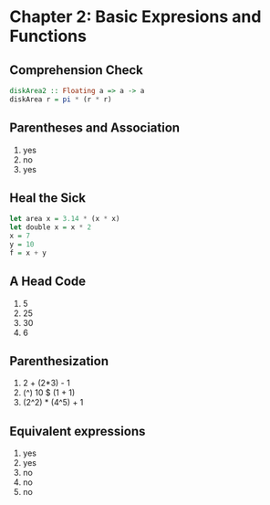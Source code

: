 # Chapter 2: Basic Expresions and Functions

## Comprehension Check

```haskell
diskArea2 :: Floating a => a -> a
diskArea r = pi * (r * r)
```

## Parentheses and Association

1) yes
2) no
3) yes

## Heal the Sick

```haskell
let area x = 3.14 * (x * x)
let double x = x * 2
x = 7
y = 10
f = x + y
```

## A Head Code

1) 5
2) 25
3) 30
4) 6

## Parenthesization

1) 2 + (2*3) - 1
2) (^) 10 $ (1 + 1)
3) (2^2) * (4^5) + 1

## Equivalent expressions

1) yes
2) yes
3) no
4) no
5) no
